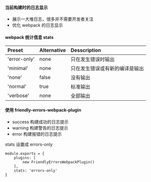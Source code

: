 #### 当前构建时的日志显示

- 展示一大堆日志，很多并不需要开发者关注
- 优化 webpack 的日志显示

#### webpack 统计信息 stats

|Preset|Alternative|Desscription|
|:---|:---|:---|
|'error-only'|none|只在发生错误时输出|
|'minimal'|none|只在发生错误或有新的编译是输出|
|'none'|false|没有输出|
|'normal'|true|标准输出|
|'verbose'|none|全部输出|

#### 使用 friendly-errors-webpack-plugin

- success 构建成功的日志提示
- warning 构建警告的日志提示
- error 构建报错的日志提示

stats 设置成 errors-only

~~~
module.exports = {
    plugins: [
        new FriendlyErrorsWebpackPlugin()
    ],
    stats: 'errors-only'
}
~~~
